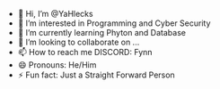 - 👋 Hi, I’m @YaHlecks
- 👀 I’m interested in Programming and Cyber Security
- 🌱 I’m currently learning Phyton and Database
- 💞️ I’m looking to collaborate on ...
- 📫 How to reach me DISCORD: Fynn
- 😄 Pronouns: He/Him
- ⚡ Fun fact: Just a Straight Forward Person

<!---
YaHlecks/YaHlecks is a ✨ special ✨ repository because its `README.md` (this file) appears on your GitHub profile.
You can click the Preview link to take a look at your changes.
--->
